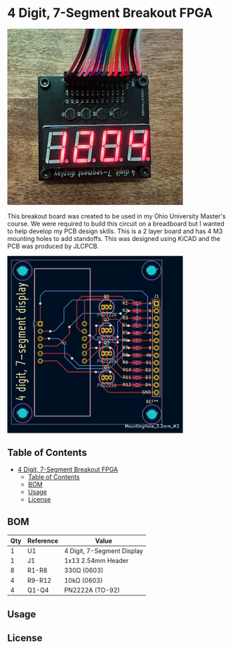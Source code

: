 # 4 Digit, 7-Segment Breakout FPGA
<img src="7-Segment_Completed.png" alt="PCB Completed" width="400"/>

This breakout board was created to be used in my Ohio University Master's course. We were required to build this circuit on a breadboard but I wanted to help develop my PCB design skills. This is a 2 layer board and has 4 M3 mounting holes to add standoffs. This was designed using KiCAD and the PCB was produced by JLCPCB.

<img src="PCB_Layout.png" alt="PCB Layout" width="400"/>

## Table of Contents
- [4 Digit, 7-Segment Breakout FPGA](#4-digit-7-segment-breakout-fpga)
  - [Table of Contents](#table-of-contents)
  - [BOM](#bom)
  - [Usage](#usage)
  - [License](#license)

## BOM
| Qty           | Reference     | Value         |
| ------------- | ------------- | ------------- |
| 1 | U1 | 4 Digit, 7-Segment Display |
| 1 | J1 | 1x13 2.54mm Header |
| 8 | R1-R8| 330&#937; (0603)
| 4 | R9-R12| 10k&#937; (0603)
| 4 | Q1-Q4| PN2222A (TO-92)
## Usage
## License
